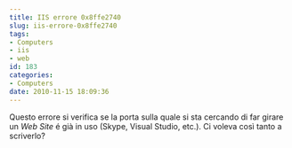 ```yaml
---
title: IIS errore 0x8ffe2740
slug: iis-errore-0x8ffe2740
tags:
- Computers
- iis
- web
id: 183
categories:
- Computers
date: 2010-11-15 18:09:36
---
```


Questo errore si verifica se la porta sulla quale si sta cercando di far girare un _Web Site_ é già in uso (Skype, Visual Studio, etc.). Ci voleva così tanto a scriverlo?
